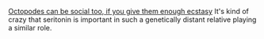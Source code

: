 [Octopodes can be social too, if you give them enough
	ecstasy](http://www.neuwritewest.org/blog/octopuses) It's
	kind of crazy that seritonin is important in such a genetically distant
	relative playing a similar role.
